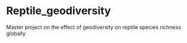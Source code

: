 # Reptile_geodiversity
Master project on the effect of geodiversity on reptile species richness globally
